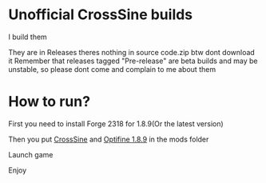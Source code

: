 <h1>Unofficial CrossSine builds</h1>
I build them

They are in Releases
theres nothing in source code.zip btw dont download it
Remember that releases tagged "Pre-release" are beta builds and may be unstable, so please dont come and complain to me about them








# How to run?

First you need to install Forge 2318 for 1.8.9(Or the latest version)

Then you put <a href="https://github.com/enorsu/Unofficial-CrosSine-builds/releases/download/B39-Beta/CrossSine-BetaBuild.jar">CrossSine</a> and <a href="https://optifine.net/adloadx?f=preview_OptiFine_1.8.9_HD_U_M6_pre2.jar">Optifine 1.8.9</a> in the mods folder

Launch game

Enjoy

